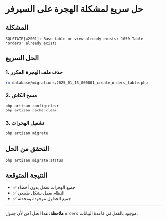 # حل سريع لمشكلة الهجرة على السيرفر

## المشكلة
```
SQLSTATE[42S01]: Base table or view already exists: 1050 Table 'orders' already exists
```

## الحل السريع

### 1. حذف ملف الهجرة المكرر
```bash
rm database/migrations/2025_01_15_000001_create_orders_table.php
```

### 2. مسح الكاش
```bash
php artisan config:clear
php artisan cache:clear
```

### 3. تشغيل الهجرات
```bash
php artisan migrate
```

## التحقق من الحل
```bash
php artisan migrate:status
```

## النتيجة المتوقعة
- ✅ جميع الهجرات تعمل بدون أخطاء
- ✅ النظام يعمل بشكل طبيعي
- ✅ جميع الجداول موجودة ومحدثة

---
**ملاحظة:** هذا الحل آمن لأن جدول `orders` موجود بالفعل في قاعدة البيانات. 